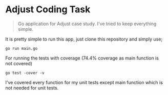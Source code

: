 # Adjust Coding Task

> Go application for Adjust case study. I've tried to keep everything simple.

It is pretty simple to run this app, just clone this repository and simply use;

    go run main.go

For running the tests with coverage (74.4% coverage as main function is not covered)

    go test -cover -v

I've covered every function for my unit tests except main function which is not needed for unit tests.
